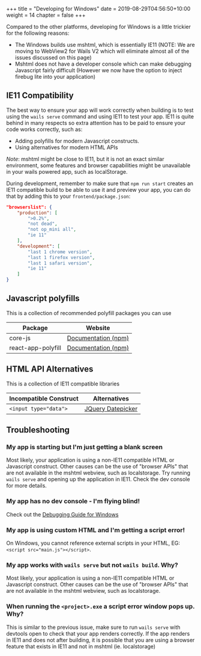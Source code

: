 +++
title = "Developing for Windows"
date = 2019-08-29T04:56:50+10:00
weight = 14
chapter = false
+++

Compared to the other platforms, developing for Windows is a little trickier for the following reasons:

  * The Windows builds use mshtml, which is essentially IE11 (NOTE: We are moving to WebView2 for Wails V2 which will eliminate almost all of the issues discussed on this page)
  * Mshtml does not have a developer console which can make debugging Javascript fairly difficult (However we now have the option to inject firebug lite into your application)


## IE11 Compatibility

The best way to ensure your app will work correctly when building is to test using the `wails serve` command and using IE11 to test your app. IE11 is quite behind in many respects so extra attention has to be paid to ensure your code works correctly, such as:

  * Adding polyfills for modern Javascript constructs.
  * Using alternatives for modern HTML APIs

_Note_: mshtml might be close to IE11, but it is not an exact similar environment, some features and browser capabilities might be unavailable in your wails powered app, such as localStorage.  

During development, remember to make sure that `npm run start` creates an IE11 compatible build to be able to use it and preview your app, you can do that by adding this to your `frontend/package.json`:    
```json
"browserslist": {
    "production": [
        ">0.2%",
        "not dead",
        "not op_mini all",
        "ie 11"  
    ],
    "development": [
        "last 1 chrome version",
        "last 1 firefox version",
        "last 1 safari version",
        "ie 11"
    ]
}
```

## Javascript polyfills  

This is a collection of recommended polyfill packages you can use

| Package | Website |
| ---------------------- | ------------ |
| core-js  | [Documentation (npm)](https://www.npmjs.com/package/core-js) |
| react-app-polyfill     | [Documentation (npm)](https://www.npmjs.com/package/react-app-polyfill) |

## HTML API Alternatives

This is a collection of IE11 compatible libraries 

| Incompatible Construct | Alternatives |
| ---------------------- | ------------ |
| `<input type="data">`  | [JQuery Datepicker](https://jqueryui.com/datepicker/) |

## Troubleshooting

### My app is starting but I'm just getting a blank screen

Most likely, your application is using a non-IE11 compatible HTML or Javascript construct. Other causes can be the use of "browser APIs" that are not available in the mshtml webview, such as localstorage. Try running `wails serve` and opening up the application in IE11. Check the dev console for more details.

### My app has no dev console - I'm flying blind!

Check out the [Debugging Guide for Windows](/guides/debugging/#windows)

### My app is using custom HTML and I'm getting a script error!

On Windows, you cannot reference external scripts in your HTML, EG: `<script src="main.js"></script>`.

### My app works with `wails serve` but not `wails build`. Why?

Most likely, your application is using a non-IE11 compatible HTML or Javascript construct. Other causes can be the use of "browser APIs" that are not available in the mshtml webview, such as localstorage.

### When running the `<project>.exe` a script error window pops up. Why?

This is similar to the previous issue, make sure to run `wails serve` with devtools open to check that your app renders correctly. If the app renders in IE11 and does not after building, it is possible that you are using a browser feature that exists in IE11 and not in mshtml (ie. localstorage)

